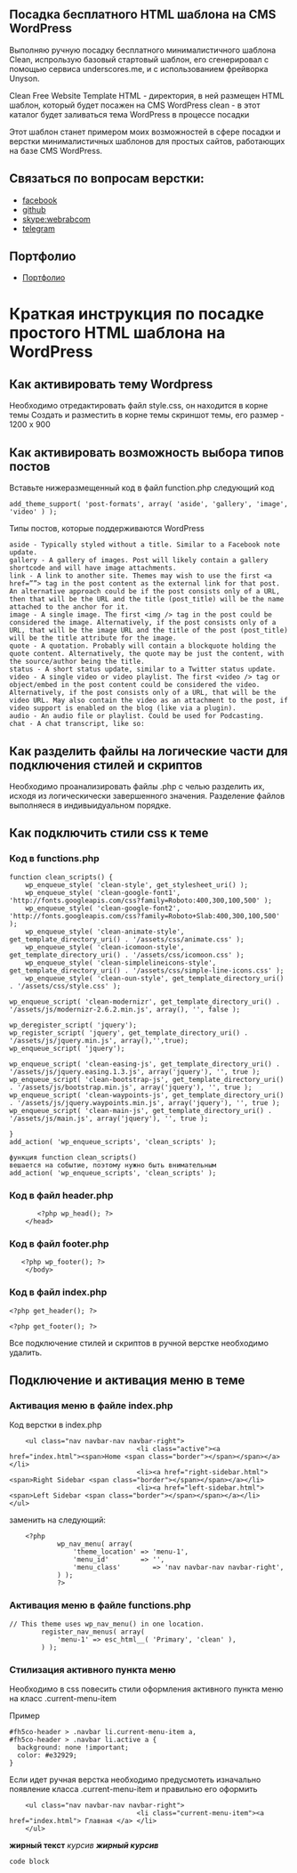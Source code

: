 
## Посадка бесплатного HTML шаблона на CMS WordPress

Выполняю ручную посадку бесплатного минималистичного шаблона Clean, испрользую базовый стартовый шаблон, его сгенерировал с помощью сервиса
underscores.me, и c использованием фрейворка Unyson.

Clean Free Website Template HTML - директория, в ней размещен HTML шаблон, который будет посажен на CMS WordPress
clean - в этот каталог будет заливаться тема WordPress в процессе посадки

Этот шаблон станет примером моих возможностей в сфере посадки и верстки минималистичных шаблонов для простых сайтов, работающих на базе CMS WordPress.

## Связаться по вопросам верстки:

* [facebook](https://www.facebook.com/frontendercode)
* [github](https://github.com/frontend-coder)
* [skype:webrabcom](href="skype:webrabcom")
* [telegram](https://t.me/frontendcoder)

## Портфолио
* [Портфолио](https://frontend-coder.github.io)


# Краткая инструкция по посадке простого HTML шаблона на WordPress

## Как активировать тему Wordpress

Необходимо отредактировать файл style.css, он находится в корне темы
Создать и разместить в корне темы скриншот темы, его размер - 1200 х 900


## Как активировать возможность выбора типов постов

Вставьте нижеразмещенный код в файл function.php следующий код

```
add_theme_support( 'post-formats', array( 'aside', 'gallery', 'image', 'video' ) );
```
Типы постов, которые поддерживаются WordPress

```
aside - Typically styled without a title. Similar to a Facebook note update.
gallery - A gallery of images. Post will likely contain a gallery shortcode and will have image attachments.
link - A link to another site. Themes may wish to use the first <a href=””> tag in the post content as the external link for that post. An alternative approach could be if the post consists only of a URL, then that will be the URL and the title (post_title) will be the name attached to the anchor for it.
image - A single image. The first <img /> tag in the post could be considered the image. Alternatively, if the post consists only of a URL, that will be the image URL and the title of the post (post_title) will be the title attribute for the image.
quote - A quotation. Probably will contain a blockquote holding the quote content. Alternatively, the quote may be just the content, with the source/author being the title.
status - A short status update, similar to a Twitter status update.
video - A single video or video playlist. The first <video /> tag or object/embed in the post content could be considered the video. Alternatively, if the post consists only of a URL, that will be the video URL. May also contain the video as an attachment to the post, if video support is enabled on the blog (like via a plugin).
audio - An audio file or playlist. Could be used for Podcasting.
chat - A chat transcript, like so:

```

## Как разделить файлы на логические части для подключения стилей и скриптов

Необходимо проанализировать файлы .php с челью разделить их, исходя из логическически завершенного значения. Разделение файлов выполняеся в индивыидуальном порядке.

## Как подключить стили css к теме

### Код в functions.php

```
function clean_scripts() {
	wp_enqueue_style( 'clean-style', get_stylesheet_uri() );
	wp_enqueue_style( 'clean-google-font1', 'http://fonts.googleapis.com/css?family=Roboto:400,300,100,500' );
	wp_enqueue_style( 'clean-google-font2', 'http://fonts.googleapis.com/css?family=Roboto+Slab:400,300,100,500' );
	wp_enqueue_style( 'clean-animate-style', get_template_directory_uri() . '/assets/css/animate.css' );
	wp_enqueue_style( 'clean-icomoon-style', get_template_directory_uri() . '/assets/css/icomoon.css' );
	wp_enqueue_style( 'clean-simplelineicons-style', get_template_directory_uri() . '/assets/css/simple-line-icons.css' );
	wp_enqueue_style( 'clean-oun-style', get_template_directory_uri() . '/assets/css/style.css' );

wp_enqueue_script( 'clean-modernizr', get_template_directory_uri() . '/assets/js/modernizr-2.6.2.min.js', array(), '', false );

wp_deregister_script( 'jquery');
wp_register_script( 'jquery', get_template_directory_uri() . '/assets/js/jquery.min.js', array(),'',true);
wp_enqueue_script( 'jquery');

wp_enqueue_script( 'clean-easing-js', get_template_directory_uri() . '/assets/js/jquery.easing.1.3.js', array('jquery'), '', true );
wp_enqueue_script( 'clean-bootstrap-js', get_template_directory_uri() . '/assets/js/bootstrap.min.js', array('jquery'), '', true );
wp_enqueue_script( 'clean-waypoints-js', get_template_directory_uri() . '/assets/js/jquery.waypoints.min.js', array('jquery'), '', true );
wp_enqueue_script( 'clean-main-js', get_template_directory_uri() . '/assets/js/main.js', array('jquery'), '', true );

}
add_action( 'wp_enqueue_scripts', 'clean_scripts' );
```

```
функция function clean_scripts()
вешается на событие, поэтому нужно быть внимательным
add_action( 'wp_enqueue_scripts', 'clean_scripts' );
```

### Код в файл header.php

```
       <?php wp_head(); ?>
	</head>
```

### Код в файл footer.php

```
   <?php wp_footer(); ?>
	</body>
```
### Код в файл index.php

```
<?php get_header(); ?>

<?php get_footer(); ?>
```

Все подключение стилей и скриптов в ручной верстке необходимо удалить.

## Подключение и активация меню в теме

### Активация меню в файле index.php

Код верстки в  index.php

```
	<ul class="nav navbar-nav navbar-right">
								<li class="active"><a href="index.html"><span>Home <span class="border"></span></span></a></li>
								<li><a href="right-sidebar.html"><span>Right Sidebar <span class="border"></span></span></a></li>
								<li><a href="left-sidebar.html"><span>Left Sidebar <span class="border"></span></span></a></li>
</ul>
```

заменить на следующий:

```
	<?php
			wp_nav_menu( array(
				'theme_location' => 'menu-1',
				'menu_id'        => '',
				'menu_class'        => 'nav navbar-nav navbar-right',
			) );
			?>
```

### Активация меню в файле functions.php

```
// This theme uses wp_nav_menu() in one location.
		register_nav_menus( array(
			'menu-1' => esc_html__( 'Primary', 'clean' ),
		) );
```

### Стилизация активного пункта меню

Необходимо в css повесить стили оформления активного пункта меню на класс .current-menu-item

Пример

```
#fh5co-header > .navbar li.current-menu-item a,
#fh5co-header > .navbar li.active a {
  background: none !important;
  color: #e32929;
}
```

Если идет ручная верстка необходимо предусмотеть изначально появление класса .current-menu-item и правильно его оформить

```
	<ul class="nav navbar-nav navbar-right">
								<li class="current-menu-item"><a href="index.html"> Главная </a> </li>
	</ul>
```















**жирный текст**
*курсив*
***жирный курсив***



```
code block
```